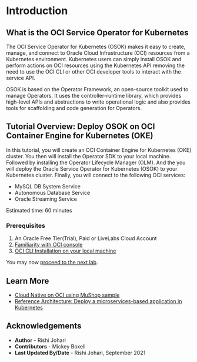 # Introduction

## What is the OCI Service Operator for Kubernetes 

The OCI Service Operator for Kubernetes (OSOK) makes it easy to create, manage, and connect to Oracle Cloud Infrastructure (OCI) resources from a Kubernetes environment. Kubernetes users can simply install OSOK and perform actions on OCI resources using the Kubernetes API removing the need to use the OCI CLI or other OCI developer tools to interact with the service API. 

OSOK is based on the Operator Framework, an open-source toolkit used to manage Operators. It uses the controller-runtime library, which provides high-level APIs and abstractions to write operational logic and also provides tools for scaffolding and code generation for Operators.

## Tutorial Overview: Deploy OSOK on OCI Container Engine for Kubernetes (OKE)
In this tutorial, you will create an OCI Container Engine for Kubernetes (OKE) cluster. You then will install the Operator SDK to your local machine. Followed by installing the Operator Lifecycle Manager (OLM). And the you will deploy the Oracle Service Operator for Kubernetes (OSOK) to your Kubernetes cluster. Finally, you will connect to the following OCI services:

- MySQL DB System Service 
- Autonomous Database Service
- Oracle Streaming Service

Estimated time: 60 minutes


### Prerequisites

1. An Oracle Free Tier(Trial), Paid or LiveLabs Cloud Account
2. [Familiarity with OCI console](https://docs.us-phoenix-1.oraclecloud.com/Content/GSG/Concepts/console.htm)
3. [OCI CLI Installation on your local machine](https://docs.oracle.com/en-us/iaas/Content/API/SDKDocs/cliinstall.htm)


You may now [proceed to the next lab](#next).

## Learn More

* [Cloud Native on OCI using MuShop sample](https://oracle-quickstart.github.io/oci-cloudnative/)
* [Reference Architecture: Deploy a microservices-based application in Kubernetes](https://docs.oracle.com/en/solutions/cloud-native-ecommerce/index.html#GUID-CB180453-1F32-4465-8F27-EA7300ECF771)


## Acknowledgements

* **Author** - Rishi Johari
* **Contributors** -  Mickey Boxell
* **Last Updated By/Date** - Rishi Johari, September 2021

